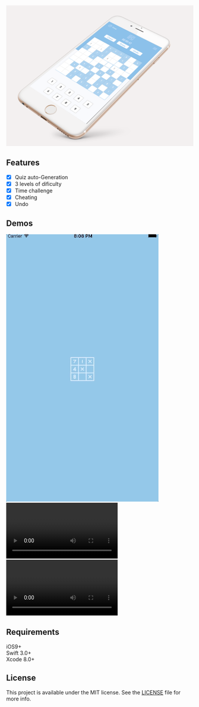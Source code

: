 ![](https://github.com/WataruMaeda/sudoku/blob/master/demo/mock.png)

## Features
- [x] Quiz auto-Generation
- [x] 3 levels of dificulty
- [x] Time challenge
- [x] Cheating
- [x] Undo

## Demos
![・Quiz auto-Generation](https://github.com/WataruMaeda/sudoku/blob/master/demo/demo_1.gif)
![・Cheating](https://github.com/WataruMaeda/sudoku/blob/master/demo/demo_3.mp4)
![・Undo](https://github.com/WataruMaeda/sudoku/blob/master/demo/demo_2.mp4)

## Requirements

iOS9+  
Swift 3.0+  
Xcode 8.0+

## License

This project is available under the MIT license. See the [LICENSE](https://github.com/WataruMaeda/sudoku/blob/master/LICENSE) file for more info.
